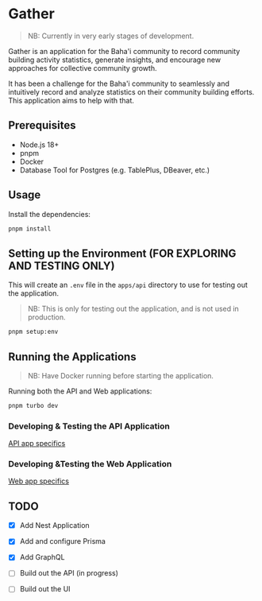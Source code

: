 # Gather
> NB: Currently in very early stages of development.

Gather is an application for the Baha'i community to record community building activity statistics, generate insights, and encourage new approaches for collective community growth.

It has been a challenge for the Baha'i community to seamlessly and intuitively record and analyze statistics on their community building efforts. This application aims to help with that.

## Prerequisites
- Node.js 18+
- pnpm
- Docker
- Database Tool for Postgres (e.g. TablePlus, DBeaver, etc.)

## Usage

Install the dependencies:
```bash
pnpm install
```

## Setting up the Environment (FOR EXPLORING AND TESTING ONLY)
This will create an `.env` file in the `apps/api` directory to use for testing out the application.
> NB: This is only for testing out the application, and is not used in production.
```bash
pnpm setup:env
```

## Running the Applications
> NB: Have Docker running before starting the application.

Running both the API and Web applications:
```bash
pnpm turbo dev
```

### Developing & Testing the API Application
[API app specifics](apps/api/README.md)

### Developing &Testing the Web Application
[Web app specifics](apps/web/README.md)

## TODO
- [x] Add Nest Application
- [x] Add and configure Prisma
- [x] Add GraphQL
- [ ] Build out the API (in progress)
- [ ] Build out the UI

